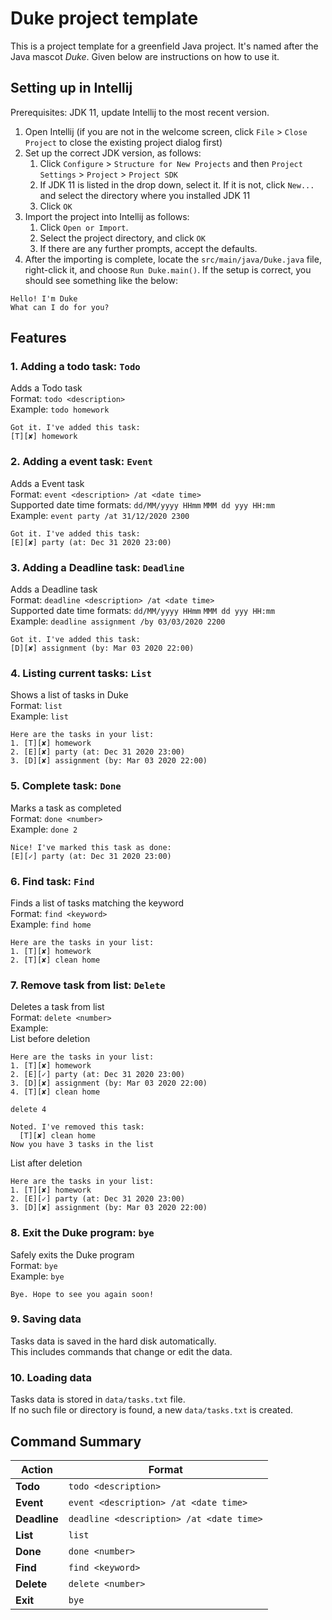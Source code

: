 # Duke project template

This is a project template for a greenfield Java project. It's named after the Java mascot _Duke_. Given below are instructions on how to use it.

## Setting up in Intellij

Prerequisites: JDK 11, update Intellij to the most recent version.

1. Open Intellij (if you are not in the welcome screen, click `File` > `Close Project` to close the existing project dialog first)
1. Set up the correct JDK version, as follows:
   1. Click `Configure` > `Structure for New Projects` and then `Project Settings` > `Project` > `Project SDK`
   1. If JDK 11 is listed in the drop down, select it. If it is not, click `New...` and select the directory where you installed JDK 11
   1. Click `OK`
1. Import the project into Intellij as follows:
   1. Click `Open or Import`.
   1. Select the project directory, and click `OK`
   1. If there are any further prompts, accept the defaults.
1. After the importing is complete, locate the `src/main/java/Duke.java` file, right-click it, and choose `Run Duke.main()`. If the setup is correct, you should see something like the below:
```
Hello! I'm Duke
What can I do for you?
```
## Features

### 1.  Adding a todo task: `Todo`  
Adds a Todo task  
Format: `todo <description>`  
Example: `todo homework`  
```
Got it. I've added this task:
[T][✘] homework
```

### 2. Adding a event task: `Event`  
Adds a Event task  
Format: `event <description> /at <date time>`  
Supported date time formats: `dd/MM/yyyy HHmm` `MMM dd yyy HH:mm`  
Example: `event party /at 31/12/2020 2300`  
```
Got it. I've added this task:
[E][✘] party (at: Dec 31 2020 23:00)
```

### 3. Adding a Deadline task: `Deadline`  
Adds a Deadline task  
Format: `deadline <description> /at <date time>`  
Supported date time formats: `dd/MM/yyyy HHmm` `MMM dd yyy HH:mm`  
Example: `deadline assignment /by 03/03/2020 2200`  
```
Got it. I've added this task:
[D][✘] assignment (by: Mar 03 2020 22:00)
```

### 4. Listing current tasks: `List`  
Shows a list of tasks in Duke  
Format: `list`  
Example: `list`  
```
Here are the tasks in your list:
1. [T][✘] homework
2. [E][✘] party (at: Dec 31 2020 23:00)
3. [D][✘] assignment (by: Mar 03 2020 22:00)
```

### 5. Complete task: `Done`  
Marks a task as completed  
Format: `done <number>`  
Example: `done 2`  
```
Nice! I've marked this task as done:
[E][✓] party (at: Dec 31 2020 23:00)
```
### 6. Find task: `Find`  
Finds a list of tasks matching the keyword  
Format: `find <keyword>`  
Example: `find home`  
```
Here are the tasks in your list:
1. [T][✘] homework
2. [T][✘] clean home
```
### 7. Remove task from list: `Delete`  
Deletes a task from list  
Format: `delete <number>`  
Example:  
List before deletion  
```
Here are the tasks in your list:
1. [T][✘] homework
2. [E][✓] party (at: Dec 31 2020 23:00)
3. [D][✘] assignment (by: Mar 03 2020 22:00)
4. [T][✘] clean home
```
`delete 4`
```
Noted. I've removed this task:
  [T][✘] clean home
Now you have 3 tasks in the list
```
List after deletion  
```
Here are the tasks in your list:
1. [T][✘] homework
2. [E][✓] party (at: Dec 31 2020 23:00)
3. [D][✘] assignment (by: Mar 03 2020 22:00)
```
### 8. Exit the Duke program: `bye`  
Safely exits the Duke program  
Format: `bye`  
Example: `bye`  
```
Bye. Hope to see you again soon!  
```
### 9. Saving data  
Tasks data is saved in the hard disk automatically.  
This includes commands that change or edit the data.  

### 10. Loading data  
Tasks data is stored in `data/tasks.txt` file.   
If no such file or directory is found, a new `data/tasks.txt` is created.  

## Command Summary
**Action** | **Format** 
--- | --- 
**Todo** | `todo <description>`  
**Event** | `event <description> /at <date time>`  
**Deadline** | `deadline <description> /at <date time>`
**List** | `list`  
**Done** | `done <number>` 
**Find** | `find <keyword>`  
**Delete** | `delete <number>` 
**Exit** | `bye`  

